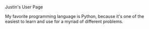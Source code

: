 Justin's User Page

My favorite programming language is Python, because it's one of the easiest to learn and use for a myriad of different problems. 